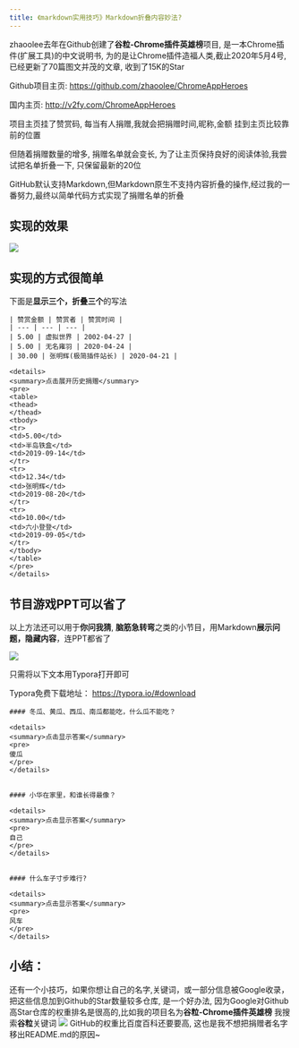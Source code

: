 ```yaml
---
title: 《markdown实用技巧》Markdown折叠内容妙法?
---
```



zhaoolee去年在Github创建了**谷粒-Chrome插件英雄榜**项目, 是一本Chrome插件(扩展工具)的中文说明书, 为的是让Chrome插件造福人类,截止2020年5月4号,已经更新了70篇图文并茂的文章, 收到了15K的Star  




Github项目主页: https://github.com/zhaoolee/ChromeAppHeroes

国内主页: http://v2fy.com/ChromeAppHeroes


项目主页挂了赞赏码, 每当有人捐赠,我就会把捐赠时间,昵称,金额 挂到主页比较靠前的位置

但随着捐赠数量的增多, 捐赠名单就会变长, 为了让主页保持良好的阅读体验,我尝试把名单折叠一下, 只保留最新的20位


GitHub默认支持Markdown,但Markdown原生不支持内容折叠的操作,经过我的一番努力,最终以简单代码方式实现了捐赠名单的折叠

## 实现的效果

![](https://www.v2fy.com/asset/kr008/kr008md001.gif)


## 实现的方式很简单

下面是**显示三个，折叠三个**的写法

```
| 赞赏金额 | 赞赏者 | 赞赏时间 |
| --- | --- | --- |
| 5.00 | 虚拟世界 | 2002-04-27 |
| 5.00 | 无名雍羽 | 2020-04-24 |
| 30.00 | 张明辉(极简插件站长) | 2020-04-21 |

<details>
<summary>点击展开历史捐赠</summary>
<pre>
<table>
<thead>
</thead>
<tbody>
<tr>
<td>5.00</td>
<td>半岛铁盒</td>
<td>2019-09-14</td>
</tr>
<tr>
<td>12.34</td>
<td>张明辉</td>
<td>2019-08-20</td>
</tr>
<tr>
<td>10.00</td>
<td>六小登登</td>
<td>2019-09-05</td>
</tr>
</tbody>
</table>
</pre>
</details>
```

## 节目游戏PPT可以省了

以上方法还可以用于**你问我猜**, **脑筋急转弯**之类的小节目，用Markdown**展示问题，隐藏内容**，连PPT都省了


![](https://www.v2fy.com/asset/kr008/kr008md002.gif)


只需将以下文本用Typora打开即可

Typora免费下载地址： https://typora.io/#download

```
#### 冬瓜、黄瓜、西瓜、南瓜都能吃，什么瓜不能吃？

<details>
<summary>点击显示答案</summary>
<pre>
傻瓜
</pre>
</details>


#### 小华在家里，和谁长得最像？

<details>
<summary>点击显示答案</summary>
<pre>
自己
</pre>
</details>


#### 什么车子寸步难行?

<details>
<summary>点击显示答案</summary>
<pre>
风车
</pre>
</details>
```



## 小结：

还有一个小技巧，如果你想让自己的名字,关键词，或一部分信息被Google收录，把这些信息加到Github的Star数量较多仓库, 是一个好办法, 因为Google对Github高Star仓库的权重排名是很高的,比如我的项目名为**谷粒-Chrome插件英雄榜**
我搜索**谷粒**关键词
![](https://www.v2fy.com/asset/kr008/kr008guli.png)
GitHub的权重比百度百科还要要高, 这也是我不想把捐赠者名字移出README.md的原因~